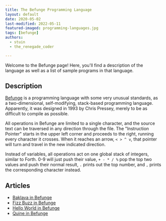 ```yaml
---
title: The Befunge Programming Language
layout: default
date: 2020-05-02
last-modified: 2022-05-11
featured-imaged: programming-languages.jpg
tags: [befunge]
authors:
  - stuin
  - the_renegade_coder

---
```


Welcome to the Befunge page! Here, you'll find a description of the language as well as a list of sample programs in that language.

## Description

[Befunge][1] is a programming language with some very unusual standards, 
as a two-dimensional, self-modifying, stack-based programming language. 
Apparently, it was designed in 1993 by Chris Pressey, merely to be as 
difficult to compile as possible.

All operations in Befunge are limited to a single character, and the 
source text can be traversed in any direction through the file. The 
"Instruction Pointer" starts in the upper left corner and proceeds 
to the right, running every character it crosses. When it reaches 
an arrow, `< > ^ v`, that pointer will turn and travel in the new 
indicated direction.

Instead of variables, all operations act on one global stack of 
integers, similar to Forth. 0-9 will just push their value, 
`+ - * / %` pop the top two values and push their normal result, 
`.` prints out the top number, and `,` prints the corresponding 
character instead.

[1]: https://en.wikipedia.org/wiki/Befunge


## Articles

- [Baklava in Befunge](https://rzuckerm.github.io/sample-programs-website-copy/projects/baklava/befunge)
- [Fizz Buzz in Befunge](https://rzuckerm.github.io/sample-programs-website-copy/projects/fizz-buzz/befunge)
- [Hello World in Befunge](https://rzuckerm.github.io/sample-programs-website-copy/projects/hello-world/befunge)
- [Quine in Befunge](https://rzuckerm.github.io/sample-programs-website-copy/projects/quine/befunge)